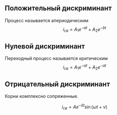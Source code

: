 ## Положительный дискриминант
Процесс называется апериодическим
$$i_{св} = A_1e^{-at} + A_2e^{-bt}$$

## Нулевой дискриминант
Переходный процесс называется критическим
$$i_{св} = A_1e^{-at} + A_2e^{-at}$$

## Отрицательный дискриминант
Корни комплексно сопряженные.

$$i_{св} = Ae^{-\delta t}\sin(\omega t + \nu)$$